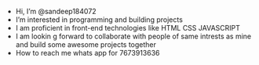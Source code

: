 -  Hi, I’m @sandeep184072
-  I’m interested in programming and building projects
- I am proficient in front-end technologies like HTML CSS JAVASCRIPT
- I am lookin g forward to collaborate with people of same intrests as mine and build some awesome projects together
-  How to reach me whats app for 7673913636
